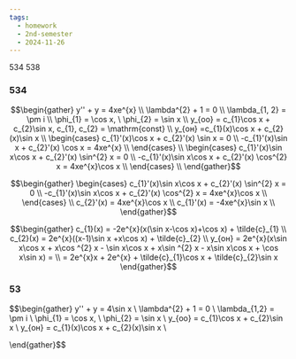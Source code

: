 ```yaml
---
tags:
  - homework
  - 2nd-semester
  - 2024-11-26
---
```



534 538 

### 534

$$\begin{gather}
y'' + y = 4xe^{x} \\
\lambda^{2} + 1 = 0 \\
\lambda_{1, 2} = \pm i \\
\phi_{1} = \cos x, \ \phi_{2} = \sin x \\
y_{оо} = c_{1}\cos x + c_{2}\sin x, c_{1}, c_{2} = \mathrm{const} \\
y_{он} =c_{1}(x)\cos x + c_{2}(x)\sin x \\
\begin{cases}
c_{1}'(x)\cos x + c_{2}'(x) \sin x = 0 \\
-c_{1}'(x)\sin x + c_{2}'(x) \cos x = 4xe^{x} \\
\end{cases} \\
\begin{cases}
c_{1}'(x)\sin x\cos x + c_{2}'(x) \sin^{2} x = 0 \\
-c_{1}'(x)\sin x\cos x + c_{2}'(x) \cos^{2} x = 4xe^{x}\cos x \\
\end{cases} \\
\end{gather}$$

$$\begin{gather}
\begin{cases}
c_{1}'(x)\sin x\cos x + c_{2}'(x) \sin^{2} x = 0 \\
-c_{1}'(x)\sin x\cos x + c_{2}'(x) \cos^{2} x = 4xe^{x}\cos x \\
\end{cases} \\
c_{2}'(x) = 4xe^{x}\cos x \\
c_{1}'(x) = -4xe^{x}\sin x \\
\end{gather}$$

$$\begin{gather}
c_{1}(x) = -2e^{x}(x(\sin x-\cos x)+\cos x) + \tilde{c}_{1} \\
c_{2}(x) = 2e^{x}((x-1)\sin x +x\cos x) + \tilde{c}_{2} \\
y_{он} = 2e^{x}(x\sin x\cos x + x\cos ^{2} x - \sin x\cos x + x\sin ^{2} x - x\sin x\cos x + \cos x\sin x) = \\
= 2e^{x}x + 2e^{x} + \tilde{c}_{1}\cos x + \tilde{c}_{2}\sin x 
\end{gather}$$

### 53

$$\begin{gather}
y'' + y = 4\sin x \\
\lambda^{2} + 1 = 0 \\
\lambda_{1,2} = \pm i \\
\phi_{1} = \cos x, \ \phi_{2} = \sin x \\
y_{оо} = c_{1}\cos x + c_{2}\sin x \\
y_{он} = c_{1}(x)\cos x + c_{2}(x)\sin x \\

\end{gather}$$